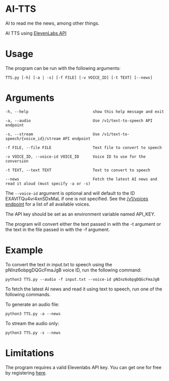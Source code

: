 # AI-TTS
AI to read me the news, among other things.

AI TTS using [ElevenLabs API](https://api.elevenlabs.io/docs)

# Usage
The program can be run with the following arguments:

`TTS.py [-h] [-a | -s] [-f FILE] [-v VOICE_ID] [-t TEXT] [--news]`


# Arguments

  ```
  -h, --help                            show this help message and exit
  
  -a, --audio                           Use /v1/text-to-speech API endpoint
  
  -s, --stream                          Use /v1/text-to-speech/{voice_id}/stream API endpoint
  
  -f FILE, --file FILE                  Text file to convert to speech
  
  -v VOICE_ID, --voice-id VOICE_ID      Voice ID to use for the conversion
  
  -t TEXT, --text TEXT                  Text to convert to speech
  
  --news                                Fetch the latest AI news and read it aloud (must specify -a or -s)

  ```
  
The `--voice-id` argument is optional and will default to the ID EXAVITQu4vr4xnSDxMaL if one is not specified. See the [/v1/voices endpoint](https://api.elevenlabs.io/docs#/voices/Get_voices_v1_voices_get) for a list of all available voices.

The API key should be set as an environment variable named API_KEY.

The program will convert either the text passed in with the -t argument or the text in the file passed in with the -f argument.

# Example
To convert the text in input.txt to speech using the pNInz6obpgDQGcFmaJgB voice ID, run the following command:

`python3 TTS.py --audio -f input.txt --voice-id pNInz6obpgDQGcFmaJgB`

To fetch the latest AI news and read it using text to speech, run one of the following commands.

To generate an audio file:

`python3 TTS.py -a --news`

To stream the audio only:

`python3 TTS.py -s --news`

# Limitations

The program requires a valid Elevenlabs API key. You can get one for free by registering [here](https://elevenlabs.io).


